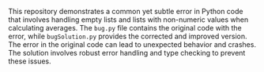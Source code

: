 This repository demonstrates a common yet subtle error in Python code that involves handling empty lists and lists with non-numeric values when calculating averages. The `bug.py` file contains the original code with the error, while `bugSolution.py` provides the corrected and improved version. The error in the original code can lead to unexpected behavior and crashes.  The solution involves robust error handling and type checking to prevent these issues.